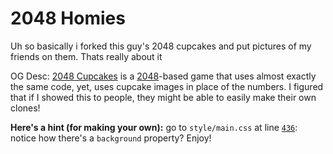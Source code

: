 # 2048 Homies
Uh so basically i forked this guy's 2048 cupcakes and put pictures of my friends on them. Thats really about it



OG Desc:
[2048 Cupcakes](https://henry7720.github.io/2048-cupcakes/) is a [2048](https://github.com/gabrielecirulli/2048/)-based game that uses almost exactly the same code, yet, uses cupcake images in place of the numbers.
I figured that if I showed this to people, they might be able to easily make their own clones!

**Here's a hint (for making your own):** go to `style/main.css` at line [`436`](style/main.css#L436): notice how there's a `background` property? Enjoy!

